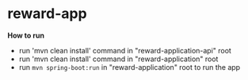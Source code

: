 # reward-app

**How to run**
* run 'mvn clean install' command in "reward-application-api" root
* run 'mvn clean install' command in "reward-application" root
* run `mvn spring-boot:run` in "reward-application" root to run the app
